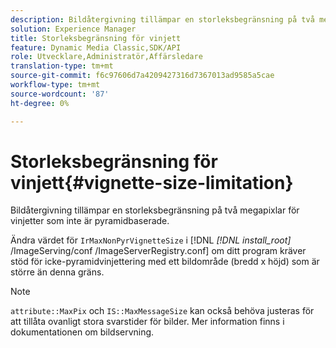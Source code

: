 ```yaml
---
description: Bildåtergivning tillämpar en storleksbegränsning på två megapixlar för vinjetter som inte är pyramidbaserade.
solution: Experience Manager
title: Storleksbegränsning för vinjett
feature: Dynamic Media Classic,SDK/API
role: Utvecklare,Administratör,Affärsledare
translation-type: tm+mt
source-git-commit: f6c97606d7a4209427316d7367013ad9585a5cae
workflow-type: tm+mt
source-wordcount: '87'
ht-degree: 0%

---
```



# Storleksbegränsning för vinjett{#vignette-size-limitation}

Bildåtergivning tillämpar en storleksbegränsning på två megapixlar för vinjetter som inte är pyramidbaserade.

Ändra värdet för `IrMaxNonPyrVignetteSize` i [!DNL *[!DNL install_root]* /ImageServing/conf /ImageServerRegistry.conf] om ditt program kräver stöd för icke-pyramidvinjettering med ett bildområde (bredd x höjd) som är större än denna gräns.

>[!NOTE]
>
>`attribute::MaxPix` och  `IS::MaxMessageSize` kan också behöva justeras för att tillåta ovanligt stora svarstider för bilder. Mer information finns i dokumentationen om bildservning.


